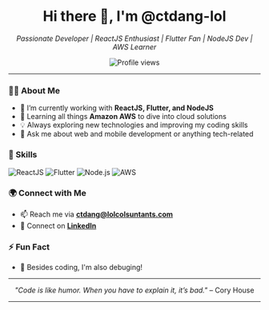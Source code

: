 <h1 align="center">Hi there 👋, I'm @ctdang-lol</h1>
<p align="center">
  <i>Passionate Developer | ReactJS Enthusiast | Flutter Fan | NodeJS Dev | AWS Learner</i>
</p>

<p align="center">
  <img src="https://komarev.com/ghpvc/?username=ctdang-lol&color=blue" alt="Profile views">
</p>

---

### 👨‍💻 About Me
- 🔭 I’m currently working with **ReactJS, Flutter, and NodeJS**
- 🌱 Learning all things **Amazon AWS** to dive into cloud solutions
- 💡 Always exploring new technologies and improving my coding skills
- 💬 Ask me about web and mobile development or anything tech-related

### 🚀 Skills
<p>
  <img src="https://img.shields.io/badge/ReactJS-61DAFB?style=for-the-badge&logo=react&logoColor=white" alt="ReactJS">
  <img src="https://img.shields.io/badge/Flutter-02569B?style=for-the-badge&logo=flutter&logoColor=white" alt="Flutter">
  <img src="https://img.shields.io/badge/Node.js-339933?style=for-the-badge&logo=nodedotjs&logoColor=white" alt="Node.js">
  <img src="https://img.shields.io/badge/Amazon_AWS-232F3E?style=for-the-badge&logo=amazonaws&logoColor=white" alt="AWS">
</p>

### 🌍 Connect with Me
- 📫 Reach me via **[ctdang@lolcolsuntants.com](mailto:ctdang@lolconsultants.com)**
- 🔗 Connect on **[LinkedIn](https://www.linkedin.com)**

### ⚡ Fun Fact
- 🎸 Besides coding, I'm also debuging!

---

<p align="center">
  <i>"Code is like humor. When you have to explain it, it’s bad."</i> – Cory House
</p>

---

<!---
ctdang-lol/ctdang-lol is a ✨ special ✨ repository because its `README.md` (this file) appears on your GitHub profile.
You can click the Preview link to take a look at your changes.
--->
